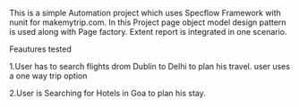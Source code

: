 This is a simple Automation project which uses Specflow Framework with nunit  for makemytrip.com.
In this Project page object model design pattern is used along with Page factory.
Extent report is integrated in one scenario.


Feautures tested

1.User has to search flights drom Dublin to Delhi to plan his travel.
user uses a one way trip option

2.User is Searching for Hotels in Goa to plan his stay.
